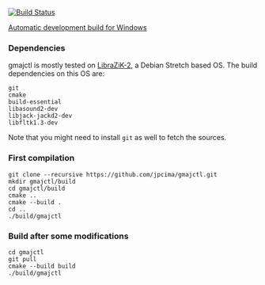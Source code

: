 [![Build Status](https://semaphoreci.com/api/v1/jpcima/gmajctl-2/branches/master/badge.svg)](https://semaphoreci.com/jpcima/gmajctl-2)

[Automatic development build for Windows](http://jpcima.sdf1.org/software/development/GMajCtl/gmajctl-dev-win32.zip)

### Dependencies
gmajctl is mostly tested on [LibraZiK-2](http://librazik.tuxfamily.org/), a Debian Stretch based OS.
The build dependencies on this OS are:
```
git
cmake
build-essential
libasound2-dev
libjack-jackd2-dev
libfltk1.3-dev
```
Note that you might need to install `git` as well to fetch the sources.

### First compilation

```
git clone --recursive https://github.com/jpcima/gmajctl.git
mkdir gmajctl/build
cd gmajctl/build
cmake ..
cmake --build .
cd ..
./build/gmajctl
```
### Build after some modifications

```
cd gmajctl
git pull
cmake --build build
./build/gmajctl
```
